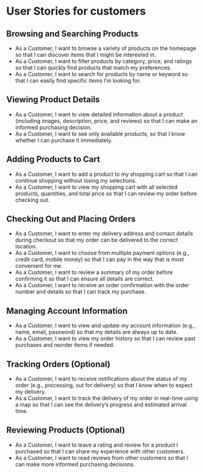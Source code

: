 # User Stories for customers

## Browsing and Searching Products

- As a Customer, I want to browse a variety of products on the homepage so that I can discover items that I might be interested in.
- As a Customer, I want to filter products by category, price, and ratings so that I can quickly find products that match my preferences.
- As a Customer, I want to search for products by name or keyword so that I can easily find specific items I’m looking for.

## Viewing Product Details

- As a Customer, I want to view detailed information about a product (including images, description, price, and reviews) so that I can make an informed purchasing decision.
- As a Customer, I want to see only available products, so that I know whether I can purchase it immediately.

## Adding Products to Cart

- As a Customer, I want to add a product to my shopping cart so that I can continue shopping without losing my selections.
- As a Customer, I want to view my shopping cart with all selected products, quantities, and total price so that I can review my order before checking out.

## Checking Out and Placing Orders

- As a Customer, I want to enter my delivery address and contact details during checkout so that my order can be delivered to the correct location.
- As a Customer, I want to choose from multiple payment options (e.g., credit card, mobile money) so that I can pay in the way that is most convenient for me.
- As a Customer, I want to review a summary of my order before confirming it so that I can ensure all details are correct.
- As a Customer, I want to receive an order confirmation with the order number and details so that I can track my purchase.

## Managing Account Information

- As a Customer, I want to view and update my account information (e.g., name, email, password) so that my details are always up to date.
- As a Customer, I want to view my order history so that I can review past purchases and reorder items if needed.

## Tracking Orders (Optional)

- As a Customer, I want to receive notifications about the status of my order (e.g., processing, out for delivery) so that I know when to expect my delivery.
- As a Customer, I want to track the delivery of my order in real-time using a map so that I can see the delivery’s progress and estimated arrival time.

## Reviewing Products (Optional)

- As a Customer, I want to leave a rating and review for a product I purchased so that I can share my experience with other customers.
- As a Customer, I want to read reviews from other customers so that I can make more informed purchasing decisions.
